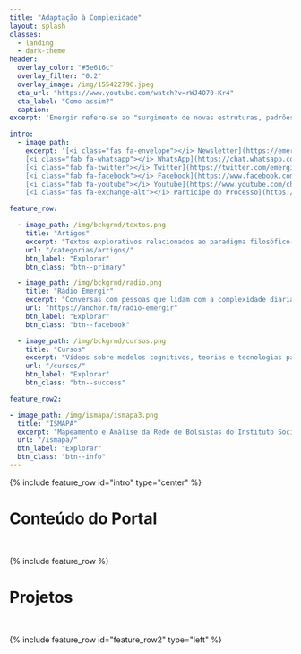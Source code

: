 ```yaml
---
title: "Adaptação à Complexidade"
layout: splash
classes:
  - landing
  - dark-theme
header:
  overlay_color: "#5e616c"
  overlay_filter: "0.2"
  overlay_image: /img/155422796.jpeg
  cta_url: "https://www.youtube.com/watch?v=rWJ4O70-Kr4"
  cta_label: "Como assim?"
  caption:
excerpt: 'Emergir refere-se ao "surgimento de novas estruturas, padrões e propriedades coerentes durante o processo de auto-organização em sistemas complexos." [*Jeffrey Goldstein*](http://www.anecdote.com/pdfs/papers/EmergenceAsAConsutructIssue1_1_3.pdf)'

intro:
  - image_path:
    excerpt: '[<i class="fas fa-envelope"></i> Newsletter](https://emergir.us16.list-manage.com/subscribe/post?u=28e41725851da04e2014a8180&id=06c739eed3){: .btn .btn--info}
    [<i class="fab fa-whatsapp"></i> WhatsApp](https://chat.whatsapp.com/4DzwqHLNBkMJ8gCQ3MEeLb){: .btn .btn--success}
    [<i class="fab fa-twitter"></i> Twitter](https://twitter.com/emergir_co){: .btn .btn--twitter}
    [<i class="fab fa-facebook"></i> Facebook](https://www.facebook.com/emergir.co){: .btn .btn--facebook}
    [<i class="fab fa-youtube"></i> Youtube](https://www.youtube.com/channel/UCLQTZai_e6JmMf1Mr7ZG_Xw){: .btn .btn--danger} &nbsp;
    [<i class="fas fa-exchange-alt"></i> Participe do Processo](https://docs.google.com/spreadsheets/d/1PU4k72QZ06FRlOnUlOjGE7M0btOqf5_zSVSSF4Hsxps/edit?usp=sharing){: .btn .btn--primary}'

feature_row:

  - image_path: /img/bckgrnd/textos.png
    title: "Artigos"
    excerpt: "Textos explorativos relacionados ao paradigma filosófico-científico da Complexidade."
    url: "/categorias/artigos/"
    btn_label: "Explorar"
    btn_class: "btn--primary"

  - image_path: /img/bckgrnd/radio.png
    title: "Rádio Emergir"
    excerpt: "Conversas com pessoas que lidam com a complexidade diariamente, na prática."
    url: "https://anchor.fm/radio-emergir"
    btn_label: "Explorar"
    btn_class: "btn--facebook"

  - image_path: /img/bckgrnd/cursos.png
    title: "Cursos"
    excerpt: "Vídeos sobre modelos cognitivos, teorias e tecnologias para um mundo de interdependências."
    url: "/cursos/"
    btn_label: "Explorar"
    btn_class: "btn--success"

feature_row2:

- image_path: /img/ismapa/ismapa3.png
  title: "ISMAPA"
  excerpt: "Mapeamento e Análise da Rede de Bolsistas do Instituto Social para Motivar, Apoiar e Reconhecer Talentos ([Ismart](http://www.ismart.org.br/))."
  url: "/ismapa/"
  btn_label: "Explorar"
  btn_class: "btn--info"
---
```


{% include feature_row id="intro" type="center" %}

# Conteúdo do Portal
&nbsp;

{% include feature_row %}

# Projetos
&nbsp;

{% include feature_row id="feature_row2" type="left" %}
